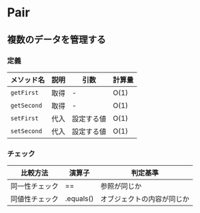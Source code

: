 # Pair
## 複数のデータを管理する
### 定義
|メソッド名|説明|引数|計算量|
|---|---|---|---|
|`getFirst`|取得|-|O(1)|
|`getSecond`|取得|-|O(1)|
|`setFirst`|代入|設定する値|O(1)|
|`setSecond`|代入|設定する値|O(1)|
### チェック
|比較方法|演算子|判定基準|
|---|---|---|
|同一性チェック|==|参照が同じか|
|同値性チェック|.equals()|オブジェクトの内容が同じか|

